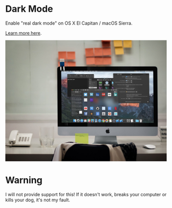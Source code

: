 # Dark Mode

Enable "real dark mode" on OS X El Capitan / macOS Sierra.

[Learn more here](https://medium.com/@guilhermerambo/how-to-enable-real-dark-mode-on-os-x-macos-14966f9f7d24#.9g8czet19).

![picture](darkmode.jpg)

# Warning

I will not provide support for this! If it doesn't work, breaks your computer or kills your dog, it's not my fault.